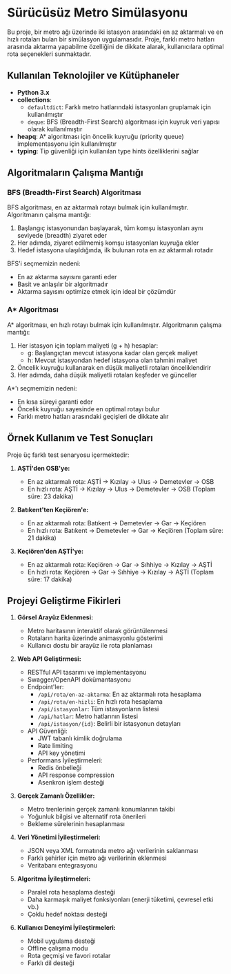 # Sürücüsüz Metro Simülasyonu

Bu proje, bir metro ağı üzerinde iki istasyon arasındaki en az aktarmalı ve en hızlı rotaları bulan bir simülasyon uygulamasıdır. Proje, farklı metro hatları arasında aktarma yapabilme özelliğini de dikkate alarak, kullanıcılara optimal rota seçenekleri sunmaktadır.

## Kullanılan Teknolojiler ve Kütüphaneler

- **Python 3.x**
- **collections**: 
  - `defaultdict`: Farklı metro hatlarındaki istasyonları gruplamak için kullanılmıştır
  - `deque`: BFS (Breadth-First Search) algoritması için kuyruk veri yapısı olarak kullanılmıştır
- **heapq**: A* algoritması için öncelik kuyruğu (priority queue) implementasyonu için kullanılmıştır
- **typing**: Tip güvenliği için kullanılan type hints özelliklerini sağlar

## Algoritmaların Çalışma Mantığı

### BFS (Breadth-First Search) Algoritması

BFS algoritması, en az aktarmalı rotayı bulmak için kullanılmıştır. Algoritmanın çalışma mantığı:

1. Başlangıç istasyonundan başlayarak, tüm komşu istasyonları aynı seviyede (breadth) ziyaret eder
2. Her adımda, ziyaret edilmemiş komşu istasyonları kuyruğa ekler
3. Hedef istasyona ulaşıldığında, ilk bulunan rota en az aktarmalı rotadır

BFS'i seçmemizin nedeni:
- En az aktarma sayısını garanti eder
- Basit ve anlaşılır bir algoritmadır
- Aktarma sayısını optimize etmek için ideal bir çözümdür

### A* Algoritması

A* algoritması, en hızlı rotayı bulmak için kullanılmıştır. Algoritmanın çalışma mantığı:

1. Her istasyon için toplam maliyeti (g + h) hesaplar:
   - g: Başlangıçtan mevcut istasyona kadar olan gerçek maliyet
   - h: Mevcut istasyondan hedef istasyona olan tahmini maliyet
2. Öncelik kuyruğu kullanarak en düşük maliyetli rotaları önceliklendirir
3. Her adımda, daha düşük maliyetli rotaları keşfeder ve günceller

A*'ı seçmemizin nedeni:
- En kısa süreyi garanti eder
- Öncelik kuyruğu sayesinde en optimal rotayı bulur
- Farklı metro hatları arasındaki geçişleri de dikkate alır

## Örnek Kullanım ve Test Sonuçları

Proje üç farklı test senaryosu içermektedir:

1. **AŞTİ'den OSB'ye:**
   - En az aktarmalı rota: AŞTİ -> Kızılay -> Ulus -> Demetevler -> OSB
   - En hızlı rota: AŞTİ -> Kızılay -> Ulus -> Demetevler -> OSB (Toplam süre: 23 dakika)

2. **Batıkent'ten Keçiören'e:**
   - En az aktarmalı rota: Batıkent -> Demetevler -> Gar -> Keçiören
   - En hızlı rota: Batıkent -> Demetevler -> Gar -> Keçiören (Toplam süre: 21 dakika)

3. **Keçiören'den AŞTİ'ye:**
   - En az aktarmalı rota: Keçiören -> Gar -> Sıhhiye -> Kızılay -> AŞTİ
   - En hızlı rota: Keçiören -> Gar -> Sıhhiye -> Kızılay -> AŞTİ (Toplam süre: 17 dakika)

## Projeyi Geliştirme Fikirleri

1. **Görsel Arayüz Eklenmesi:**
   - Metro haritasının interaktif olarak görüntülenmesi
   - Rotaların harita üzerinde animasyonlu gösterimi
   - Kullanıcı dostu bir arayüz ile rota planlaması

2. **Web API Geliştirmesi:**
   - RESTful API tasarımı ve implementasyonu
   - Swagger/OpenAPI dokümantasyonu
   - Endpoint'ler:
     - `/api/rota/en-az-aktarma`: En az aktarmalı rota hesaplama
     - `/api/rota/en-hizli`: En hızlı rota hesaplama
     - `/api/istasyonlar`: Tüm istasyonların listesi
     - `/api/hatlar`: Metro hatlarının listesi
     - `/api/istasyon/{id}`: Belirli bir istasyonun detayları
   - API Güvenliği:
     - JWT tabanlı kimlik doğrulama
     - Rate limiting
     - API key yönetimi
   - Performans İyileştirmeleri:
     - Redis önbelleği
     - API response compression
     - Asenkron işlem desteği

3. **Gerçek Zamanlı Özellikler:**
   - Metro trenlerinin gerçek zamanlı konumlarının takibi
   - Yoğunluk bilgisi ve alternatif rota önerileri
   - Bekleme sürelerinin hesaplanması

4. **Veri Yönetimi İyileştirmeleri:**
   - JSON veya XML formatında metro ağı verilerinin saklanması
   - Farklı şehirler için metro ağı verilerinin eklenmesi
   - Veritabanı entegrasyonu

5. **Algoritma İyileştirmeleri:**
   - Paralel rota hesaplama desteği
   - Daha karmaşık maliyet fonksiyonları (enerji tüketimi, çevresel etki vb.)
   - Çoklu hedef noktası desteği

6. **Kullanıcı Deneyimi İyileştirmeleri:**
   - Mobil uygulama desteği
   - Offline çalışma modu
   - Rota geçmişi ve favori rotalar
   - Farklı dil desteği 